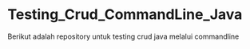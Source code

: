 # Testing_Crud_CommandLine_Java
Berikut adalah repository untuk testing crud java melalui commandline
